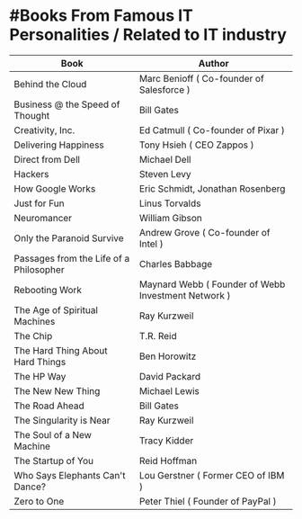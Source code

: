 #Books From Famous IT Personalities / Related to IT industry
================================


Book | Author 
------------ | -------------
Behind the Cloud|Marc Benioff ( Co-founder of Salesforce )
Business @ the Speed of Thought|Bill Gates
Creativity, Inc.|Ed Catmull ( Co-founder of Pixar )
Delivering Happiness|Tony Hsieh ( CEO Zappos )
Direct from Dell|Michael Dell
Hackers|Steven Levy
How Google Works|Eric Schmidt, Jonathan Rosenberg
Just for Fun|Linus Torvalds
Neuromancer|William Gibson
Only the Paranoid Survive|Andrew Grove ( Co-founder of Intel )
Passages from the Life of a Philosopher|Charles Babbage
Rebooting Work|Maynard Webb ( Founder of Webb Investment Network )
The Age of Spiritual Machines|Ray Kurzweil
The Chip|T.R. Reid 
The Hard Thing About Hard Things|Ben Horowitz
The HP Way|David Packard 
The New New Thing|Michael Lewis
The Road Ahead|Bill Gates
The Singularity is Near|Ray Kurzweil
The Soul of a New Machine|Tracy Kidder 
The Startup of You|Reid Hoffman
Who Says Elephants Can't Dance?|Lou Gerstner ( Former CEO of IBM )
Zero to One|Peter Thiel ( Founder of PayPal )
